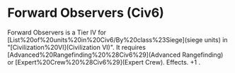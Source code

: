 # Forward Observers (Civ6)

Forward Observers is a Tier IV for [List%20of%20units%20in%20Civ6/By%20class%23Siege](siege units) in "[Civilization%20VI](Civilization VI)". It requires [Advanced%20Rangefinding%20%28Civ6%29](Advanced Rangefinding) or [Expert%20Crew%20%28Civ6%29](Expert Crew).
Effects.
+1 .